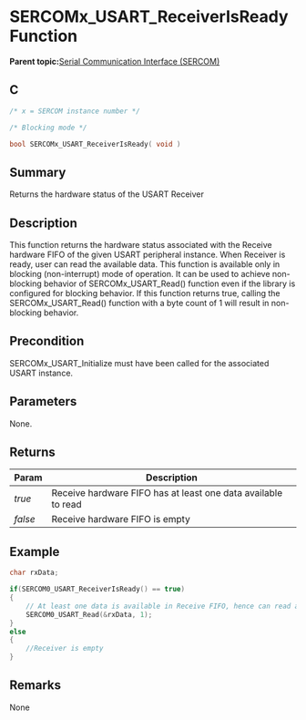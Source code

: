 # SERCOMx\_USART\_ReceiverIsReady Function

**Parent topic:**[Serial Communication Interface \(SERCOM\)](GUID-76AE7205-E3EF-4EE6-AC28-5153E3565982.md)

## C

```c
/* x = SERCOM instance number */

/* Blocking mode */

bool SERCOMx_USART_ReceiverIsReady( void )
```

## Summary

Returns the hardware status of the USART Receiver

## Description

This function returns the hardware status associated with the Receive hardware FIFO of the given USART peripheral instance. When Receiver is ready, user can read the available data. This function is available only in blocking \(non-interrupt\) mode of operation. It can be used to achieve non-blocking behavior of SERCOMx\_USART\_Read\(\) function even if the library is configured for blocking behavior. If this function returns true, calling the SERCOMx\_USART\_Read\(\) function with a byte count of 1 will result in non-blocking behavior.

## Precondition

SERCOMx\_USART\_Initialize must have been called for the associated USART instance.

## Parameters

None.

## Returns

|Param|Description|
|-----|-----------|
|*true*|Receive hardware FIFO has at least one data available to read|
|*false*|Receive hardware FIFO is empty|

## Example

```c
char rxData;

if(SERCOM0_USART_ReceiverIsReady() == true)
{
    // At least one data is available in Receive FIFO, hence can read a byte
    SERCOM0_USART_Read(&rxData, 1);
}
else
{
    //Receiver is empty
}
```

## Remarks

None

